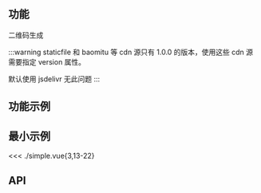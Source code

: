 ## 功能

<CdnTag name="qrcode" />二维码生成

:::warning
staticfile 和 baomitu 等 cdn 源只有 1.0.0 的版本，使用这些 cdn 源需要指定 version 属性。

默认使用 jsdelivr 无此问题
:::


## 功能示例

<Example />

## 最小示例

<<< ./simple.vue{3,13-22}

## API

<Usage />

<script setup>
import Example from "@/components/qr-code/docs/example.vue";
import Usage from "@/components/qr-code/docs/usage.vue";
import CdnTag from "@/components/cdn-tag.vue";
</script>